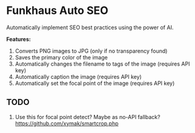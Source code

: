 # Funkhaus Auto SEO

Automatically implement SEO best practices using the power of AI.

**Features:**

1. Converts PNG images to JPG (only if no transparency found)
1. Saves the primary color of the image
1. Automatically changes the filename to tags of the image (requires API key)
1. Automatically caption the image (requires API key)
1. Automatically set the focal point of the image (requires API key)

## TODO

1. Use this for focal point detect? Maybe as no-API fallback? https://github.com/xymak/smartcrop.php